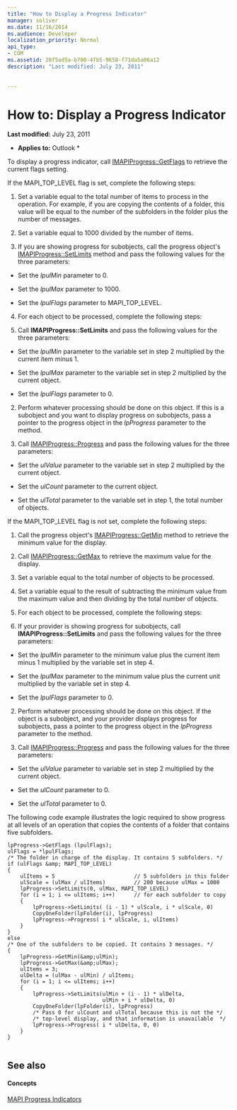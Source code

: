 ```yaml
---
title: "How to Display a Progress Indicator"
manager: soliver
ms.date: 11/16/2014
ms.audience: Developer
localization_priority: Normal
api_type:
- COM
ms.assetid: 20f5ad5a-b700-4fb5-9658-f71da5a06a12
description: "Last modified: July 23, 2011"
 
 
---
```


# How to: Display a Progress Indicator

 **Last modified:** July 23, 2011 
  
 * **Applies to:** Outlook * 
  
To display a progress indicator, call [IMAPIProgress::GetFlags](imapiprogress-getflags.md) to retrieve the current flags setting. 
  
If the MAPI_TOP_LEVEL flag is set, complete the following steps:
  
1. Set a variable equal to the total number of items to process in the operation. For example, if you are copying the contents of a folder, this value will be equal to the number of the subfolders in the folder plus the number of messages. 
    
2. Set a variable equal to 1000 divided by the number of items. 
    
3. If you are showing progress for subobjects, call the progress object's [IMAPIProgress::SetLimits](imapiprogress-setlimits.md) method and pass the following values for the three parameters: 
    
  - Set the  _lpulMin_ parameter to 0. 
    
  - Set the  _lpulMax_ parameter to 1000. 
    
  - Set the  _lpulFlags_ parameter to MAPI_TOP_LEVEL. 
    
4. For each object to be processed, complete the following steps:
    
1. Call **IMAPIProgress::SetLimits** and pass the following values for the three parameters: 
    
  - Set the  _lpulMin_ parameter to the variable set in step 2 multiplied by the current item minus 1. 
    
  - Set the  _lpulMax_ parameter to the variable set in step 2 multiplied by the current object. 
    
  - Set the  _lpulFlags_ parameter to 0. 
    
2. Perform whatever processing should be done on this object. If this is a subobject and you want to display progress on subobjects, pass a pointer to the progress object in the  _lpProgress_ parameter to the method. 
    
3. Call [IMAPIProgress::Progress](imapiprogress-progress.md) and pass the following values for the three parameters: 
    
  - Set the  _ulValue_ parameter to the variable set in step 2 multiplied by the current object. 
    
  - Set the  _ulCount_ parameter to the current object. 
    
  - Set the  _ulTotal_ parameter to the variable set in step 1, the total number of objects. 
    
If the MAPI_TOP_LEVEL flag is not set, complete the following steps:
  
1. Call the progress object's [IMAPIProgress::GetMin](imapiprogress-getmin.md) method to retrieve the minimum value for the display. 
    
2. Call [IMAPIProgress::GetMax](imapiprogress-getmax.md) to retrieve the maximum value for the display. 
    
3. Set a variable equal to the total number of objects to be processed. 
    
4. Set a variable equal to the result of subtracting the minimum value from the maximum value and then dividing by the total number of objects.
    
5. For each object to be processed, complete the following steps:
    
1. If your provider is showing progress for subobjects, call **IMAPIProgress::SetLimits** and pass the following values for the three parameters: 
    
  - Set the  _lpulMin_ parameter to the minimum value plus the current item minus 1 multiplied by the variable set in step 4. 
    
  - Set the  _lpulMax_ parameter to the minimum value plus the current unit multiplied by the variable set in step 4. 
    
  - Set the  _lpulFlags_ parameter to 0. 
    
2. Perform whatever processing should be done on this object. If the object is a subobject, and your provider displays progress for subobjects, pass a pointer to the progress object in the  _lpProgress_ parameter to the method. 
    
3. Call [IMAPIProgress::Progress](imapiprogress-progress.md) and pass the following values for the three parameters: 
    
  - Set the  _ulValue_ parameter to variable set in step 2 multiplied by the current object. 
    
  - Set the  _ulCount_ parameter to 0. 
    
  - Set the  _ulTotal_ parameter to 0. 
    
The following code example illustrates the logic required to show progress at all levels of an operation that copies the contents of a folder that contains five subfolders. 
  
```
lpProgress->GetFlags (lpulFlags);
ulFlags = *lpulFlags;
/* The folder in charge of the display. It contains 5 subfolders. */
if (ulFlags &amp; MAPI_TOP_LEVEL)
{
    ulItems = 5                         // 5 subfolders in this folder
    ulScale = (ulMax / ulItems)         // 200 because ulMax = 1000
    lpProgress->SetLimits(0, ulMax, MAPI_TOP_LEVEL)
    for (i = 1; i <= ulItems; i++)      // for each subfolder to copy
    {
        lpProgress->SetLimits( (i - 1) * ulScale, i * ulScale, 0)
        CopyOneFolder(lpFolder(i), lpProgress)
        lpProgress->Progress( i * ulScale, i, ulItems)
    }
}
else
/* One of the subfolders to be copied. It contains 3 messages. */
{
    lpProgress->GetMin(&amp;ulMin);
    lpProgress->GetMax(&amp;ulMax);
    ulItems = 3;
    ulDelta = (ulMax - ulMin) / ulItems;
    for (i = 1; i <= ulItems; i++)
    {
        lpProgress->SetLimits(ulMin + (i - 1) * ulDelta,
                              ulMin + i * ulDelta, 0)
        CopyOneFolder(lpFolder(i), lpProgress)
        /* Pass 0 for ulCount and ulTotal because this is not the */
        /* top-level display, and that information is unavailable  */
        lpProgress->Progress( i * ulDelta, 0, 0)
    }
}
 
```

## See also

#### Concepts

[MAPI Progress Indicators](mapi-progress-indicators.md)

